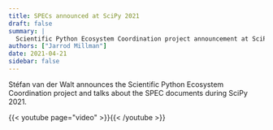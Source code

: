 ```yaml
---
title: SPECs announced at SciPy 2021
draft: false
summary: |
  Scientific Python Ecosystem Coordination project announcement at SciPy2021.
authors: ["Jarrod Millman"]
date: 2021-04-21
sidebar: false
---
```


Stéfan van der Walt announces the Scientific Python Ecosystem Coordination project and
talks about the SPEC documents during SciPy 2021.

{{< youtube page="video" >}}{{< /youtube >}}
